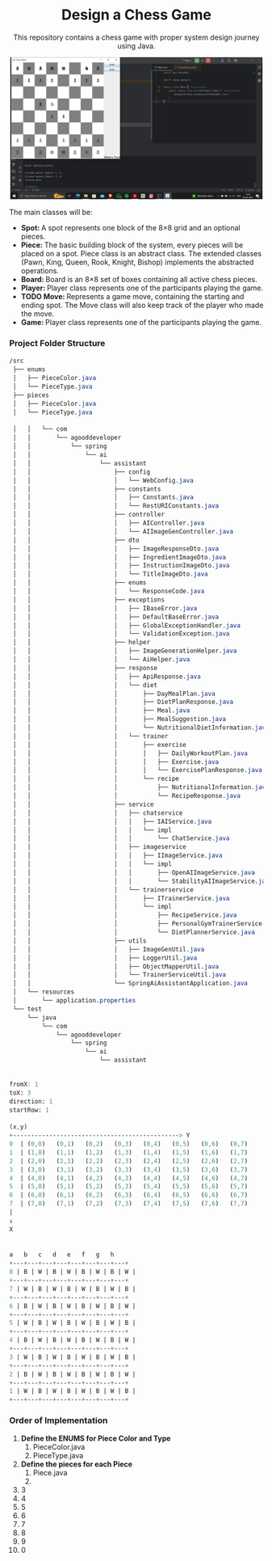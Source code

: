 # <h1 style="text-align:center;">Design a Chess Game</h1>
<p style="text-align:center;">This repository contains a chess game with proper system design journey using Java.</p>
<p style="text-align:center;">
  <img src="https://raw.githubusercontent.com/thisismemukul/chess/refs/heads/main/demo.png" alt="Chess Game with Java" title="Games with java show png" width="500"/>
</p>

<p> The main classes will be: </p>
<ul>
<li><b>Spot: </b> A spot represents one block of the 8×8 grid and an optional pieces.</li>
<li><b>Piece: </b> The basic building block of the system, every pieces will be placed on a spot. Piece class is an abstract class. The extended classes (Pawn, King, Queen, Rook, Knight, Bishop) implements the abstracted operations.</li>
<li><b>Board: </b> Board is an 8×8 set of boxes containing all active chess pieces.</li>
<li><b>Player: </b> Player class represents one of the participants playing the game.</li>
<li><b>TODO Move: </b> Represents a game move, containing the starting and ending spot. The Move class will also keep track of the player who made the move.</li>
<li><b>Game: </b> Player class represents one of the participants playing the game.</li>
</ul>



### Project Folder Structure
```css
/src
 ├── enums
 │   ├── PieceColor.java
 │   └── PieceType.java
 ├── pieces
 │   ├── PieceColor.java
 │   └── PieceType.java

 │   │   └── com
 │   │       └── agooddeveloper
 │   │           └── spring
 │   │               └── ai
 │   │                   └── assistant
 │   │                       ├── config
 │   │                       │   └── WebConfig.java
 │   │                       ├── constants
 │   │                       │   ├── Constants.java
 │   │                       │   └── RestURIConstants.java
 │   │                       ├── controller
 │   │                       │   ├── AIController.java
 │   │                       │   └── AIImageGenController.java
 │   │                       ├── dto
 │   │                       │   ├── ImageResponseDto.java
 │   │                       │   ├── IngredientImageDto.java
 │   │                       │   ├── InstructionImageDto.java
 │   │                       │   └── TitleImageDto.java
 │   │                       ├── enums
 │   │                       │   └── ResponseCode.java
 │   │                       ├── exceptions
 │   │                       │   ├── IBaseError.java
 │   │                       │   ├── DefaultBaseError.java
 │   │                       │   ├── GlobalExceptionHandler.java
 │   │                       │   └── ValidationException.java
 │   │                       ├── helper
 │   │                       │   ├── ImageGenerationHelper.java
 │   │                       │   └── AiHelper.java
 │   │                       ├── response
 │   │                       │   ├── ApiResponse.java
 │   │                       │   └── diet
 │   │                       │       ├── DayMealPlan.java
 │   │                       │       ├── DietPlanResponse.java
 │   │                       │       ├── Meal.java
 │   │                       │       ├── MealSuggestion.java
 │   │                       │       └── NutritionalDietInformation.java
 │   │                       │   └── trainer
 │   │                       │       ├── exercise
 │   │                       │       │   ├── DailyWorkoutPlan.java
 │   │                       │       │   ├── Exercise.java
 │   │                       │       │   └── ExercisePlanResponse.java
 │   │                       │       └── recipe
 │   │                       │           ├── NutritionalInformation.java
 │   │                       │           └── RecipeResponse.java
 │   │                       ├── service
 │   │                       │   ├── chatservice
 │   │                       │   │   ├── IAIService.java
 │   │                       │   │   └── impl
 │   │                       │   │       └── ChatService.java
 │   │                       │   ├── imageservice
 │   │                       │   │   ├── IImageService.java
 │   │                       │   │   └── impl
 │   │                       │   │       ├── OpenAIImageService.java
 │   │                       │   │       └── StabilityAIImageService.java
 │   │                       │   └── trainerservice
 │   │                       │       ├── ITrainerService.java
 │   │                       │       └── impl
 │   │                       │           ├── RecipeService.java
 │   │                       │           ├── PersonalGymTrainerService.java
 │   │                       │           └── DietPlannerService.java
 │   │                       ├── utils
 │   │                       │   ├── ImageGenUtil.java
 │   │                       │   ├── LoggerUtil.java
 │   │                       │   ├── ObjectMapperUtil.java
 │   │                       │   └── TrainerServiceUtil.java
 │   │                       └── SpringAiAssistantApplication.java
 │   └── resources
 │       └── application.properties
 └── test
     └── java
         └── com
             └── agooddeveloper
                 └── spring
                     └── ai
                         └── assistant
```

```scss

fromX: 1
toX: 3
direction: 1
startRow: 1

(x,y)
+----------------------------------------------> Y
0  | (0,0)   (0,1)   (0,2)   (0,3)   (0,4)   (0,5)   (0,6)   (0,7)
1  | (1,0)   (1,1)   (1,2)   (1,3)   (1,4)   (1,5)   (1,6)   (1,7)
2  | (2,0)   (2,1)   (2,2)   (2,3)   (2,4)   (2,5)   (2,6)   (2,7)
3  | (3,0)   (3,1)   (3,2)   (3,3)   (3,4)   (3,5)   (3,6)   (3,7)
4  | (4,0)   (4,1)   (4,2)   (4,3)   (4,4)   (4,5)   (4,6)   (4,7)
5  | (5,0)   (5,1)   (5,2)   (5,3)   (5,4)   (5,5)   (5,6)   (5,7)
6  | (6,0)   (6,1)   (6,2)   (6,3)   (6,4)   (6,5)   (6,6)   (6,7)
7  | (7,0)   (7,1)   (7,2)   (7,3)   (7,4)   (7,5)   (7,6)   (7,7)
|
↓
X


a   b   c   d   e   f   g   h
+---+---+---+---+---+---+---+---+
8 | B | W | B | W | B | W | B | W |
+---+---+---+---+---+---+---+---+
7 | W | B | W | B | W | B | W | B |
+---+---+---+---+---+---+---+---+
6 | B | W | B | W | B | W | B | W |
+---+---+---+---+---+---+---+---+
5 | W | B | W | B | W | B | W | B |
+---+---+---+---+---+---+---+---+
4 | B | W | B | W | B | W | B | W |
+---+---+---+---+---+---+---+---+
3 | W | B | W | B | W | B | W | B |
+---+---+---+---+---+---+---+---+
2 | B | W | B | W | B | W | B | W |
+---+---+---+---+---+---+---+---+
1 | W | B | W | B | W | B | W | B |
+---+---+---+---+---+---+---+---+

```
### Order of Implementation
1. **Define the ENUMS for Piece Color and Type**
    1. PieceColor.java
    2. PieceType.java
2. **Define the pieces for each Piece**
    1. Piece.java
    2.
3. 3
4. 4
5. 5
6. 6
7. 7
8. 8
9. 9
10. 0